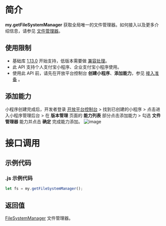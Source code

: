 
# 简介
**my.getFileSystemManager** 获取全局唯一的文件管理器。如何接入以及更多介绍信息，请参见 [文件管理器](https://opendocs.alipay.com/mini/introduce/022rw2)。

## 使用限制

- 基础库 [1.13.0](https://opendocs.alipay.com/mini/framework/lib) 开始支持，低版本需要做 [兼容处理](https://opendocs.alipay.com/mini/framework/compatibility)。
- 此 API 支持个人支付宝小程序、企业支付宝小程序使用。
- 使用此 API 前，请先在开放平台控制台 **创建小程序**、**添加能力**，参见 [接入准备](https://opendocs.alipay.com/mini/02pk4y) 。

## 添加能力
小程序创建完成后，开发者登录 [开放平台控制台](https://open.alipay.com/dev/workspace) > 找到已创建的小程序 > 点击进入小程序管理后台 > 在 **版本管理** 页面的 **能力列表** 部分点击添加能力 > 勾选 **文件管理器** 能力并点击 **确定** 完成能力添加。
![image](https://cdn.nlark.com/yuque/0/2021/png/179989/1632723260442-7f25bf73-7450-47e5-a8f8-070f9e45cf94.png?x-oss-process=image%2Fresize%2Cw_1436)


# 接口调用

## 示例代码

### .js 示例代码
```javascript
let fs = my.getFileSystemManager();
```

## 返回值
[FileSystemManager](https://opendocs.alipay.com/mini/api/0226od) 文件管理器。

